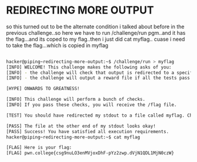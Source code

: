 # REDIRECTING MORE OUTPUT
so this turned out to be the alternate condition i talked about before in the previous challenge..so here we have to run /challenge/run pgm..and it has the flag...and its coped to my flag..then i just did cat myflag..
cuase i need to take the flag...which is copied in myflag
``` bash
                                                                            Connected!
hacker@piping~redirecting-more-output:~$ /challenge/run > myflag
[INFO] WELCOME! This challenge makes the following asks of you:
[INFO] - the challenge will check that output is redirected to a specific file path : myflag
[INFO] - the challenge will output a reward file if all the tests pass : /flag

[HYPE] ONWARDS TO GREATNESS!

[INFO] This challenge will perform a bunch of checks.
[INFO] If you pass these checks, you will receive the /flag file.

[TEST] You should have redirected my stdout to a file called myflag. Checking...

[PASS] The file at the other end of my stdout looks okay!
[PASS] Success! You have satisfied all execution requirements.
hacker@piping~redirecting-more-output:~$ cat myflag

[FLAG] Here is your flag:
[FLAG] pwn.college{csg9nuLO3enMVjoxDhF-pYz2zwp.dVjN1QDL1MjN0czW}
```
